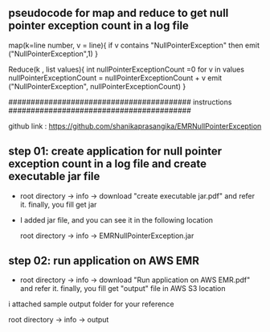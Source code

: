 ## pseudocode for map and reduce to get null pointer exception count in a log file

map(k=line number, v = line){
    if v contains "NullPointerException" 
        then emit ("NullPointerException",1)
}

Reduce(k , list<v> values){
    int nullPointerExceptionCount =0
    for v in values
        nullPointerExceptionCount = nullPointerExceptionCount + v
    emit ("NullPointerException", nullPointerExceptionCount)
}

######################################### instructions #########################################

github link : https://github.com/shanikaprasangika/EMRNullPointerException

## step 01: create application for null pointer exception count in a log file and create executable jar file

* root directory -> info -> download "create executable jar.pdf" and refer it. finally, you fill get jar
* I added jar file, and you can see it in the following location

    root directory -> info -> EMRNullPointerException.jar

## step 02: run application on AWS EMR 

* root directory -> info -> download "Run application on AWS EMR.pdf" and refer it. finally, you fill get "output" file in AWS S3 location

i attached sample output folder for your reference

   root directory -> info -> output







 
